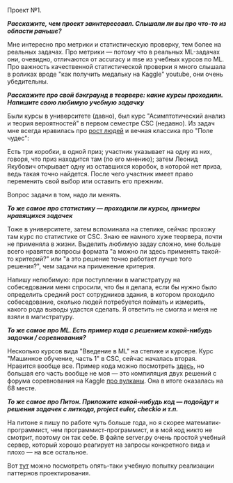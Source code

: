 Проект №1.

***Расскажите, чем проект заинтересовал. Слышали ли вы про что-то из области раньше?***

Мне интересно про метрики и статистическую проверку, тем более на реальных задачах. Про метрики — потому что в реальных ML-задачах они, очевидно, отличаются от accuracy и mse из учебных курсов по ML. Про важность качественной статистической проверки я много слышала в роликах вроде "как получить медальку на Kaggle" youtube, они очень убедительны.   

***Расскажите про свой бэкграунд в теорвере: какие курсы проходили. Напишите свою любимую учебную задачку***

Были курсы в университете (давно), был курс "Асимптотический анализ и теория вероятностей" в первом семестре CSC (недавно). Из задач мне всегда нравилась про [рост людей](https://problems.ru/view_problem_details_new.php?id=65290) и вечная классика про "Поле чудес":

Есть три коробки, в одной приз; участник указывает на одну из них, говоря, что приз находится там (по его мнению); затем Леонид Якубович открывает одну из оставшихся коробок, в которой нет приза, ведь такая точно найдется. После чего участник имеет право переменить свой выбор или оставить его прежним.

Вопрос задачи в том, надо ли менять.

***То же самое про статистику — проходили ли курсы, примеры нравящихся задачек***

Тоже в университете, затем вспоминала на степике, сейчас прохожу там курс по статистике от CSC. Знаю ее намного хуже теорвера, почти не применяла в жизни. Выделить любимую задау сложно, мне больше всего нравятся вопросы формата "а можно ли здесь применять такой-то критерий?" или "а это решение точно работает лучше того решения?", чем задачи на применение критерия.

Напишу нелюбимую: при поступлении в магистратуру на собеседовании меня спросили, что бы я делала, если бы нужно было определить средний рост сотрудников здания, в котором проходило собеседование, сколько людей потребуется поймать и измерить, какого рода выводы удастся сделать. Я ответить не смогла и меня не взяли в магистратуру.

***То же самое про ML. Есть пример кода с решением какой-нибудь задачки / соревнования?***

Несколько курсов вида "Введение в ML" на степике и курсере. Курс "Машинное обучение, часть 1" в CSC, сейчас началась вторая. Нравится вообще все. Пример кода можно посмотреть [здесь](https://www.kaggle.com/mariyavedernikova/stacking), но большая его часть вообще не моя — это компиляция двух решений с форума соревнования на Kaggle [про вулканы](https://www.kaggle.com/c/predict-volcanic-eruptions-ingv-oe/overview). Она в итоге оказалась на 68 месте. 

***То же самое про Питон. Приложите какой-нибудь код — подойдут и решения задачек с литкода, project euler, checkio и т.п.***

На питоне я пишу по работе чуть больше года, но я скорее математик-программист, чем программист-программист, и в мой код никто не смотрит, поэтому он так себе. В файле server.py очень простой учебный сервер, который хорошо реагирует на запросы конкретного вида и плохо — на все остальное.

Вот [тут](https://github.com/masha239/Patterns/tree/master) можно посмотреть опять-таки учебную попытку реализации паттернов проектирования.
